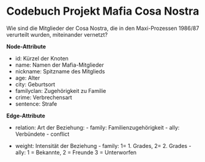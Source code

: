# Codebuch Projekt Mafia Cosa Nostra

Wie sind die Mitglieder der Cosa Nostra, die in den Maxi-Prozessen 1986/87 verurteilt wurden, miteinander vernetzt?

**Node-Attribute**

-   id: Kürzel der Knoten
-   name: Namen der Mafia-Mitglieder
-   nickname: Spitzname des Mitglieds
-   age: Alter
-   city: Geburtsort
-   familyclan: Zugehörigkeit zu Familie
-   crime: Verbrechensart
-   sentence: Strafe

**Edge-Attribute**

-   relation: Art der Beziehung: 
                - family: Familienzugehörigkeit
                - ally: Verbündete
                - conflict

-   weight: Intensität der Beziehung
                - family: 1= 1. Grades, 2= 2. Grades
                -  ally: 1 = Bekannte, 2 = Freunde 3 = Unterworfen
               
